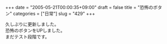 +++
date = "2005-05-21T00:00:35+09:00"
draft = false
title = "恐怖のボタン"
categories = ["日常"]
slug = "429"
+++

<div>久しぶりに更新しました。</div>
<div>恐怖のボタンをUPしました。</div>
<div>まだテスト段階です。</div>
